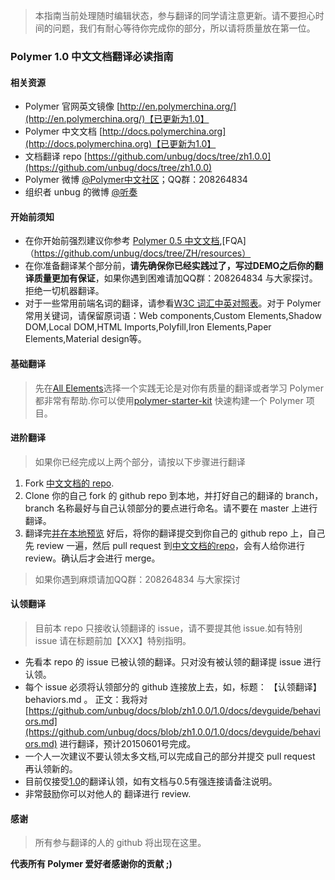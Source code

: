  > 本指南当前处理随时编辑状态，参与翻译的同学请注意更新。请不要担心时间的问题，我们有耐心等待你完成你的部分，所以请将质量放在第一位。

### Polymer 1.0 中文文档翻译必读指南
#### 相关资源
 - Polymer 官网英文镜像 [http://en.polymerchina.org/](http://en.polymerchina.org/)【已更新为1.0】
 - Polymer 中文文档 [http://docs.polymerchina.org](http://docs.polymerchina.org)【已更新为1.0】
 - 文档翻译 repo [https://github.com/unbug/docs/tree/zh1.0.0](https://github.com/unbug/docs/tree/zh1.0.0)
 - Polymer 微博 [@Polymer中文社区](http://weibo.com/u/3631834213?from=profile&wvr=5&loc=infdomain)；QQ群：208264834
 - 组织者 unbug 的微博 [@听奏](http://weibo.com/unbug)

#### 开始前须知
 - 在你开始前强烈建议你参考 [Polymer 0.5 中文文档](https://github.com/unbug/docs/tree/ZH/docs),[FQA]（https://github.com/unbug/docs/tree/ZH/resources）
 - 在你准备翻译某个部分前，**请先确保你已经实践过了，写过DEMO之后你的翻译质量更加有保证**，如果你遇到困难请加QQ群：208264834 与大家探讨。拒绝一切机器翻译。
 - 对于一些常用前端名词的翻译，请参看[W3C 词汇中英对照表](http://w3c-html-ig-zh.github.io/w3c-glossary/)。对于 Polymer 常用关键词，请保留原词语：Web components,Custom Elements,Shadow DOM,Local DOM,HTML Imports,Polyfill,Iron Elements,Paper Elements,Material design等。

#### 基础翻译
> 先在[All Elements](https://elements.polymer-project.org/browse)选择一个实践无论是对你有质量的翻译或者学习 Polymer 都非常有帮助.你可以使用[polymer-starter-kit](https://github.com/unbug/polymer-starter-kit/tree/zh) 快速构建一个 Polymer 项目。

#### 进阶翻译
> 如果你已经完成以上两个部分，请按以下步骤进行翻译

1. Fork [中文文档的 repo](https://github.com/unbug/docs/tree/zh1.0.0).
2. Clone 你的自己 fork 的 github repo 到本地，并打好自己的翻译的 branch，branch 名称最好与自己认领部分的要点进行命名。请不要在 master 上进行翻译。
3. 翻译完[并在本地预览](https://github.com/unbug/docs/blob/zh1.0.0/README.md) 好后，将你的翻译提交到你自己的 github repo 上，自己先 review 一遍，然后 pull request 到[中文文档的repo](https://github.com/unbug/docs/tree/zh1.0.0)，会有人给你进行 review。确认后才会进行 merge。

> 如果你遇到麻烦请加QQ群：208264834 与大家探讨

#### 认领翻译
> 目前本 repo 只接收认领翻译的 issue，请不要提其他 issue.如有特别 issue 请在标题前加【XXX】特别指明。

- 先看本 repo 的 issue 已被认领的翻译。只对没有被认领的翻译提 issue 进行认领。
- 每个 issue 必须将认领部分的 github 连接放上去，如，标题： 【认领翻译】behaviors.md 。 正文：我将对[https://github.com/unbug/docs/blob/zh1.0.0/1.0/docs/devguide/behaviors.md](https://github.com/unbug/docs/blob/zh1.0.0/1.0/docs/devguide/behaviors.md) 进行翻译，预计20150601号完成。
- 一个人一次建议不要认领太多文档,可以完成自己的部分并提交 pull request 再认领新的。
- 目前仅接受[1.0](https://github.com/unbug/docs/tree/zh1.0.0/1.0)的翻译认领，如有文档与0.5有强连接请备注说明。
- 非常鼓励你可以对他人的 翻译进行 review.

#### 感谢
 > 所有参与翻译的人的 github 将出现在这里。

**代表所有 Polymer 爱好者感谢你的贡献 ;)**
